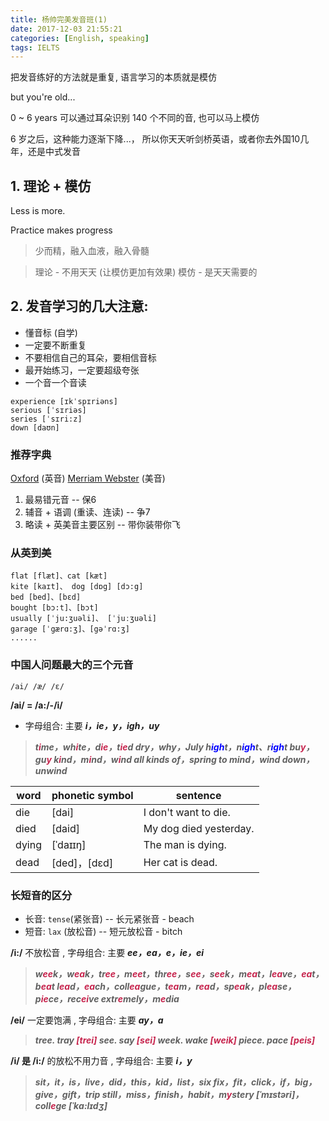 ```yaml
---
title: 杨帅完美发音班(1)
date: 2017-12-03 21:55:21
categories: [English, speaking]
tags: IELTS
---
```


把发音练好的方法就是重复, 语言学习的本质就是模仿

but you're old...

0 ~ 6 years 可以通过耳朵识别 140 个不同的音, 也可以马上模仿

6 岁之后，这种能力逐渐下降...， 所以你天天听剑桥英语，或者你去外国10几年，还是中式发音

<!--more-->

## 1. 理论 + 模仿

Less is more. 

Practice makes progress

> 少而精，融入血液，融入骨髓

> 理论 - 不用天天 (让模仿更加有效果)
> 模仿 - 是天天需要的

## 2. 发音学习的几大注意:

- 懂音标 (自学)
- 一定要不断重复
- 不要相信自己的耳朵，要相信音标
- 最开始练习，一定要超级夸张
- 一个音一个音读

```
experience [ɪkˈspɪriəns]
serious [ˈsɪriəs]
series [ˈsɪri:z]
down [daʊn]
```

### 推荐字典

[Oxford][s1] (英音)
[Merriam Webster][s2] (美音)

[s1]: http://www.ox.ac.uk/
[s2]: https://www.merriam-webster.com/

1. 最易错元音 -- 保6
2. 辅音 + 语调 (重读、连读) -- 争7
3. 略读 + 英美音主要区别 -- 带你装带你飞

### 从英到美

```
flat [flæt]、cat [kæt]
kite [kaɪt]、 dog [dɒg] [dɔ:g] 
bed [bed]、[bɛd]
bought [bɔ:t]、[bɔt]
usually [ˈju:ʒuəli]、 [ˈjuːʒuəli] 
garage [ˈgærɑ:ʒ]、[gəˈrɑ:ʒ] 
......
```

### 中国人问题最大的三个元音

```
/ai/ /æ/ /ɛ/
```

**/ai/ = /a:/-/i/**

- 字母组合: 主要 ***i，ie，y，igh，uy***

> ***t<font color=#c7254e>i</font>me，wh<font color=#c7254e>i</font>te，d<font color=#c7254e>ie</font>，t<font color=#c7254e>ie</font>d
> dry，why，July
> h<font color=blue>igh</font>t，n<font color=blue>igh</font>t、r<font color=blue>igh</font>t
> bu<font color=#c7254e>y</font>，gu<font color=#c7254e>y</font>
> k<font color=#c7254e>i</font>nd，m<font color=#c7254e>i</font>nd，w<font color=#c7254e>i</font>nd
> all kinds of，spring to mind，wind down，unwind***

word | phonetic symbol | sentence
------- | ------- | -------
die | [dai] | I don't want to die.
died | [daid] | My dog died yesterday.
dying | [ˈdaɪɪŋ] | The man is dying.
dead | [ded]，[dɛd] | Her cat is dead.

### 长短音的区分

- 长音: `tense`(紧张音) -- 长元紧张音 - beach
- 短音: `lax` (放松音) -- 短元放松音 - bitch


**/i:/** 不放松音 , 字母组合: 主要 ***ee，ea，e，ie，ei***

> ***w<font color=#c7254e>ee</font>k，w<font color=#c7254e>ea</font>k，tr<font color=#c7254e>ee</font>，m<font color=#c7254e>ee</font>t，thr<font color=#c7254e>ee</font>，s<font color=#c7254e>ee</font>，s<font color=#c7254e>ee</font>k，m<font color=#c7254e>ea</font>t，l<font color=#c7254e>ea</font>ve，<font color=#c7254e>ea</font>t，b<font color=#c7254e>ea</font>t
> l<font color=#c7254e>ea</font>d，<font color=#c7254e>ea</font>ch，coll<font color=#c7254e>ea</font>gue，t<font color=#c7254e>ea</font>m，r<font color=#c7254e>ea</font>d，sp<font color=#c7254e>ea</font>k，pl<font color=#c7254e>ea</font>se，p<font color=#c7254e>ie</font>ce，rec<font color=#c7254e>ei</font>ve
> extr<font color=#c7254e>e</font>mely，m<font color=#c7254e>e</font>dia***

**/ei/** 一定要饱满 , 字母组合: 主要 ***ay，a***

> ***tree. tray <font color=#c7254e>[trei]</font>
> see. say <font color=#c7254e>[sei]</font>
> week. wake <font color=#c7254e>[weik]</font>
> piece. pace <font color=#c7254e>[peis]</font>***

**/i/ 是 /i:/** 的放松不用力音 , 字母组合: 主要 ***i，y***

> ***sit，it，is，live，did，this，kid，list，six
> fix，fit，click，if，big，give，gift，trip
> still，miss，finish，habit，m<font color=#c7254e>y</font>stery [ˈmɪstəri]，coll<font color=#c7254e>e</font>ge [ˈkɑ:lɪdʒ]***
